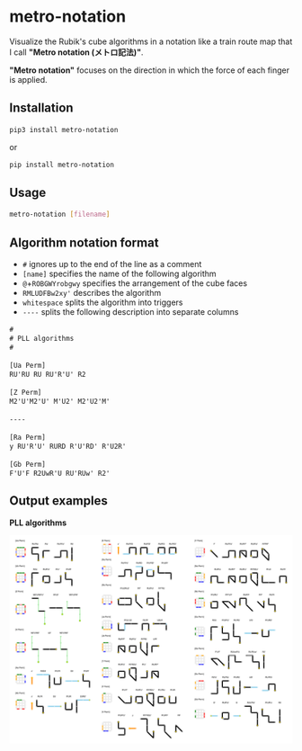 # metro-notation

Visualize the Rubik's cube algorithms in a notation like a train route map that I call **"Metro notation (メトロ記法)"**.

**"Metro notation"** focuses on the direction in which the force of each finger is applied.

## Installation

```sh
pip3 install metro-notation
```

or

```sh
pip install metro-notation
```

## Usage

```sh
metro-notation [filename]
```

## Algorithm notation format

- ``#`` ignores up to the end of the line as a comment
- ``[name]`` specifies the name of the following algorithm
- ``@``+``ROBGWYrobgwy`` specifies the arrangement of the cube faces
- ``RMLUDFBw2xy'`` describes the algorithm
- ``whitespace`` splits the algorithm into triggers
- ``----`` splits the following description into separate columns

```
#
# PLL algorithms
#

[Ua Perm]
RU'RU RU RU'R'U' R2

[Z Perm]
M2'U'M2'U' M'U2' M2'U2'M'

----

[Ra Perm]
y RU'R'U' RURD R'U'RD' R'U2R'

[Gb Perm]
F'U'F R2UwR'U RU'RUw' R2'
```

## Output examples

**PLL algorithms**

<img src="images/pll-algorithms.png">
